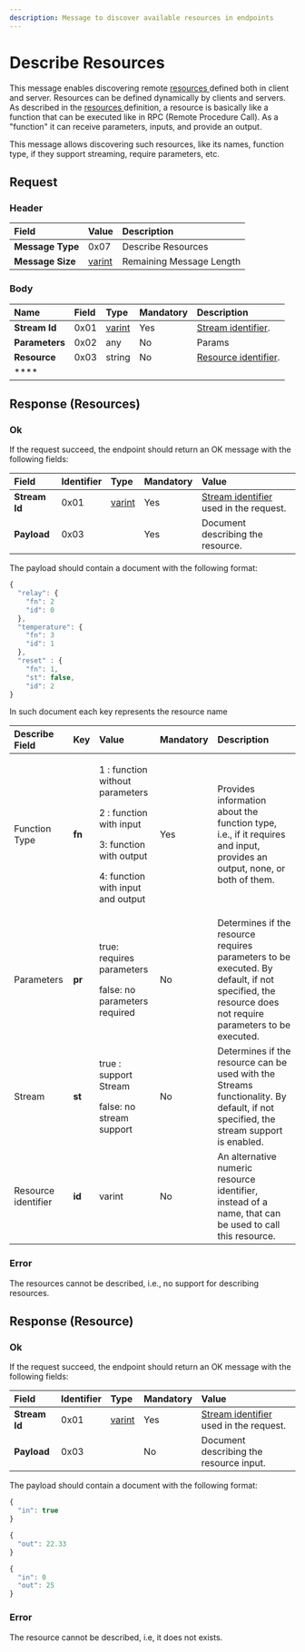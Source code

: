 ```yaml
---
description: Message to discover available resources in endpoints
---
```


# Describe Resources

This message enables discovering remote [resources ](../definitions.md#resources)defined both in client and server. Resources can be defined dynamically by clients and servers. As described in the [resources ](../definitions.md#resources)definition, a resource is basically like a function that can be executed like in RPC \(Remote Procedure Call\). As a "function" it can receive parameters, inputs, and provide an output. 

This message allows discovering such resources, like its names, function type, if they support streaming, require parameters, etc.

## Request

### Header

| Field | Value | Description |
| :--- | :--- | :--- |
| **Message Type** | 0x07 | Describe Resources |
| **Message Size** | [varint](../definitions.md#varint) | Remaining Message Length |

### Body

| Name | Field | Type | Mandatory | Description |
| :--- | :--- | :--- | :--- | :--- |
| **Stream Id** | 0x01 | [varint](../definitions.md#varint) | Yes | [Stream identifier](../definitions.md#stream-identifier). |
| **Parameters** | 0x02 | any | No | Params |
| **Resource**  | 0x03 | string | No | [Resource identifier](../definitions.md#resource-definition).  |
| \*\*\*\* |  |  |  |  |

## Response \(Resources\)

### Ok

If the request succeed, the endpoint should return an OK message with the following fields:

| Field | Identifier | Type | Mandatory | Value |
| :--- | :--- | :--- | :--- | :--- |
| **Stream Id** | 0x01 | [varint](../definitions.md#varint) | Yes | [Stream identifier](../definitions.md#stream-identifier) used in the request. |
| **Payload** | 0x03 |  | Yes | Document describing the resource. |

The payload should contain a document with the following format:

```javascript
{
  "relay": {
    "fn": 2
    "id": 0
  },
  "temperature": {
    "fn": 3
    "id": 1
  },
  "reset" : {
    "fn": 1,
    "st": false,
    "id": 2
}
```

In such document each key represents the resource name

<table>
  <thead>
    <tr>
      <th style="text-align:left">Describe Field</th>
      <th style="text-align:left">Key</th>
      <th style="text-align:left">Value</th>
      <th style="text-align:left">Mandatory</th>
      <th style="text-align:left">Description</th>
    </tr>
  </thead>
  <tbody>
    <tr>
      <td style="text-align:left">Function Type</td>
      <td style="text-align:left"><b>fn</b>
      </td>
      <td style="text-align:left">
        <p>1 : function without parameters</p>
        <p>2 : function with input</p>
        <p>3: function with output</p>
        <p>4: function with input and output</p>
      </td>
      <td style="text-align:left">Yes</td>
      <td style="text-align:left">Provides information about the function type, i.e., if it requires and
        input, provides an output, none, or both of them.</td>
    </tr>
    <tr>
      <td style="text-align:left">Parameters</td>
      <td style="text-align:left"><b>pr</b>
      </td>
      <td style="text-align:left">
        <p>true: requires parameters</p>
        <p>false: no parameters required</p>
      </td>
      <td style="text-align:left">No</td>
      <td style="text-align:left">Determines if the resource requires parameters to be executed. By default,
        if not specified, the resource does not require parameters to be executed.</td>
    </tr>
    <tr>
      <td style="text-align:left">Stream</td>
      <td style="text-align:left"><b>st</b>
      </td>
      <td style="text-align:left">
        <p>true : support Stream</p>
        <p>false: no stream support</p>
      </td>
      <td style="text-align:left">No</td>
      <td style="text-align:left">Determines if the resource can be used with the Streams functionality.
        By default, if not specified, the stream support is enabled.</td>
    </tr>
    <tr>
      <td style="text-align:left">Resource identifier</td>
      <td style="text-align:left"><b>id</b>
      </td>
      <td style="text-align:left">varint</td>
      <td style="text-align:left">No</td>
      <td style="text-align:left">An alternative numeric resource identifier, instead of a name, that can
        be used to call this resource.</td>
    </tr>
  </tbody>
</table>

### Error

The resources cannot be described, i.e., no support for describing resources.

## Response \(Resource\)

### Ok

If the request succeed, the endpoint should return an OK message with the following fields:

| Field | Identifier | Type | Mandatory | Value |
| :--- | :--- | :--- | :--- | :--- |
| **Stream Id** | 0x01 | [varint](../definitions.md#varint) | Yes | [Stream identifier](../definitions.md#stream-identifier) used in the request. |
| **Payload** | 0x03 |  | No | Document describing the resource input. |

The payload should contain a document with the following format:

```javascript
{
  "in": true
}
```

```javascript
{
  "out": 22.33
}  
```

```javascript
{
  "in": 0
  "out": 25
}
```

### Error

The resource cannot be described, i.e, it does not exists.

